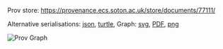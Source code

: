 
Prov store: https://provenance.ecs.soton.ac.uk/store/documents/77111/
	
Alternative serialisations: [json](https://provenance.ecs.soton.ac.uk/store/documents/77111.json), [turtle](https://provenance.ecs.soton.ac.uk/store/documents/77111.ttl), 
Graph: [svg](https://provenance.ecs.soton.ac.uk/store/documents/77111.svg), [PDF](https://provenance.ecs.soton.ac.uk/store/documents/77111.pdf), [png](https://provenance.ecs.soton.ac.uk/store/documents/77111.png)

![Prov Graph](https://provenance.ecs.soton.ac.uk/store/documents/77111.png)

		